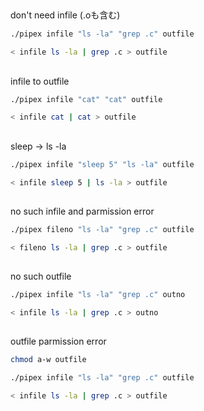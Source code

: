 ##
don't need infile (.oも含む)
```bash
./pipex infile "ls -la" "grep .c" outfile

< infile ls -la | grep .c > outfile
```
##
infile to outfile
```bash
./pipex infile "cat" "cat" outfile

< infile cat | cat > outfile
```
##
sleep -> ls -la
```bash
./pipex infile "sleep 5" "ls -la" outfile

< infile sleep 5 | ls -la > outfile
```
##
no such infile and parmission error
```bash
./pipex fileno "ls -la" "grep .c" outfile

< fileno ls -la | grep .c > outfile
```
##
no such outfile
```bash
./pipex infile "ls -la" "grep .c" outno

< infile ls -la | grep .c > outno
```
##
outfile parmission error
```bash
chmod a-w outfile

./pipex infile "ls -la" "grep .c" outfile

< infile ls -la | grep .c > outfile
```
##
